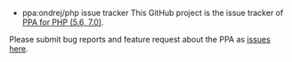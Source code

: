 * ppa:ondrej/php issue tracker
This GitHub project is the issue tracker of [PPA for PHP (5.6, 7.0)](https://launchpad.net/~ondrej/+archive/ubuntu/php).

Please submit bug reports and feature request about the PPA as [issues here](https://github.com/oerdnj/deb.sury.org/issues).
